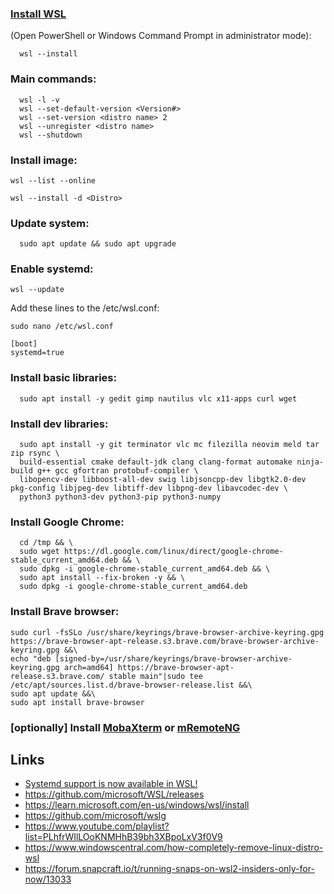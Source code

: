 ### [Install WSL](https://learn.microsoft.com/en-us/windows/wsl/install)
(Open PowerShell or Windows Command Prompt in administrator mode):
```
  wsl --install
```

### Main commands:
```
  wsl -l -v
  wsl --set-default-version <Version#>
  wsl --set-version <distro name> 2
  wsl --unregister <distro name>  
  wsl --shutdown
```

### Install image:
```
wsl --list --online
```
```
wsl --install -d <Distro>
```
  
### Update system:
```
  sudo apt update && sudo apt upgrade
```

### Enable systemd:
```
wsl --update
```
Add these lines to the /etc/wsl.conf:
```
sudo nano /etc/wsl.conf
```
```
[boot]
systemd=true
```

### Install basic libraries:
```
  sudo apt install -y gedit gimp nautilus vlc x11-apps curl wget 
```
  
### Install dev libraries:
```
  sudo apt install -y git terminator vlc mc filezilla neovim meld tar zip rsync \
  build-essential cmake default-jdk clang clang-format automake ninja-build g++ gcc gfortran protobuf-compiler \
  libopencv-dev libboost-all-dev swig libjsoncpp-dev libgtk2.0-dev pkg-config libjpeg-dev libtiff-dev libpng-dev libavcodec-dev \
  python3 python3-dev python3-pip python3-numpy
```

### Install Google Chrome:
```
  cd /tmp && \
  sudo wget https://dl.google.com/linux/direct/google-chrome-stable_current_amd64.deb && \
  sudo dpkg -i google-chrome-stable_current_amd64.deb && \
  sudo apt install --fix-broken -y && \
  sudo dpkg -i google-chrome-stable_current_amd64.deb
```
  
### Install Brave browser:
```
sudo curl -fsSLo /usr/share/keyrings/brave-browser-archive-keyring.gpg https://brave-browser-apt-release.s3.brave.com/brave-browser-archive-keyring.gpg &&\
echo "deb [signed-by=/usr/share/keyrings/brave-browser-archive-keyring.gpg arch=amd64] https://brave-browser-apt-release.s3.brave.com/ stable main"|sudo tee /etc/apt/sources.list.d/brave-browser-release.list &&\
sudo apt update &&\
sudo apt install brave-browser
```

### [optionally] Install [MobaXterm](https://mobaxterm.mobatek.net/) or [mRemoteNG](https://mremoteng.org/)

## Links
* [Systemd support is now available in WSL!](https://devblogs.microsoft.com/commandline/systemd-support-is-now-available-in-wsl/)
* https://github.com/microsoft/WSL/releases
* https://learn.microsoft.com/en-us/windows/wsl/install
* https://github.com/microsoft/wslg
* https://www.youtube.com/playlist?list=PLhfrWIlLOoKNMHhB39bh3XBpoLxV3f0V9
* https://www.windowscentral.com/how-completely-remove-linux-distro-wsl
* https://forum.snapcraft.io/t/running-snaps-on-wsl2-insiders-only-for-now/13033
